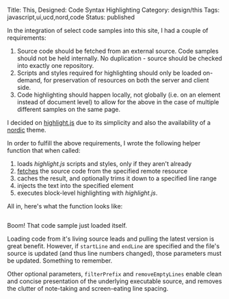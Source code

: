 Title: This, Designed: Code Syntax Highlighting
Category: design/this
Tags: javascript,ui,ucd,nord,code
Status: published

In the integration of select code samples into this site, I had a couple of requirements:

1. Source code should be fetched from an external source. Code samples should not be held internally. No duplication - source should be checked into exactly one repository.
2. Scripts and styles required for highlighting should only be loaded on-demand, for preservation of resources on both the server and client side.
3. Code highlighting should happen locally, not globally (i.e. on an element instead of document level) to allow for the above in the case of multiple different samples on the same page. 

I decided on [highlight.js](https://highlightjs.org/) due to its simplicity and also the availability of a [nordic](https://github.com/arcticicestudio/nord-highlightjs) theme. 

In order to fulfill the above requirements, I wrote the following helper function that when called: 

 1. loads _highlight.js_ scripts and styles, only if they aren't already
 2. [fetches](https://developer.mozilla.org/en-US/docs/Web/API/Fetch_API/Using_Fetch) the source code from the specified remote resource 
 3. caches the result, and optionally trims it down to a specified line range 
 4. injects the text into the specified element
 5. executes block-level highlighting with _highlight.js_.

All in, here's what the function looks like:

<pre><code class="javascript" id="load-file-text-element.js"></code></pre>

Boom! That code sample just loaded itself. 

Loading code from it's living source leads and pulling the latest version is great benefit. However, if <code id="script" class="javascript inline">startLine</code> and <code id="script" class="javascript inline">endLine</code> are specified and the file's source is updated (and thus line numbers changed), those parameters must be updated. Something to remember.

Other optional parameters, <code id="script" class="javascript inline">filterPrefix</code> and <code id="script" class="javascript inline">removeEmptyLines</code> enable clean and concise presentation of the underlying executable source, and removes the clutter of note-taking and screen-eating line spacing.

<script>
    highlightInlineCode();  
   
    loadFileTextElement(
        {
            elementId: "load-file-text-element.js",
            fileUrl: "https://raw.githubusercontent.com/rwev/rwev.gitlab.io/master/content/assets/javascript/load-file-text-element.js"
        }
    );
</script>


